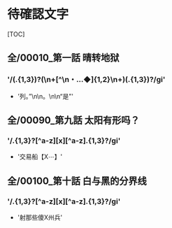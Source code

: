 # 待確認文字

[TOC]

## 全/00010_第一話  晴转地狱

### '/(.{1,3})?(\n+[^\n・…◆]{1,2}\n+)(.{1,3})?/gi'

- '列。”\n\n。\n\n“是”'


## 全/00090_第九話  太阳有形吗？

### '/.{1,3}?[^a-z][x][^a-z].{1,3}?/gi'

- '交易船【X⋯】'


## 全/00100_第十話  白与黑的分界线

### '/.{1,3}?[^a-z][x][^a-z].{1,3}?/gi'

- '射那些傻X州兵'
